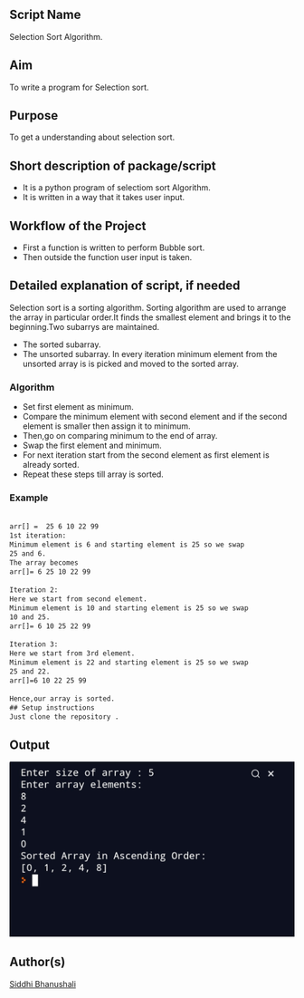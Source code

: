 ## Script Name

Selection Sort Algorithm.

## Aim

To write a program for Selection sort.

## Purpose

To get a understanding about selection sort.

## Short description of package/script

- It is a python program of selectiom sort Algorithm.
- It is written in a way that it takes user input.

## Workflow of the Project

- First a function is written to perform Bubble sort.
- Then outside the function user input is taken.

## Detailed explanation of script, if needed

Selection sort is a sorting algorithm. Sorting algorithm are
used to arrange the array in particular order.It finds the smallest
element and brings it to the beginning.Two subarrys are maintained.

- The sorted subarray.
- The unsorted subarray.
  In every iteration minimum element from the unsorted array is is
  picked and moved to the sorted array.

### Algorithm

- Set first element as minimum.
- Compare the minimum element with second element and if
  the second element is smaller then assign it to minimum.
- Then,go on comparing minimum to the end of array.
- Swap the first element and minimum.
- For next iteration start from the second element as first
  element is already sorted.
- Repeat these steps till array is sorted.

### Example

```

arr[] =  25 6 10 22 99
1st iteration:
Minimum element is 6 and starting element is 25 so we swap
25 and 6.
The array becomes
arr[]= 6 25 10 22 99

Iteration 2:
Here we start from second element.
Minimum element is 10 and starting element is 25 so we swap
10 and 25.
arr[]= 6 10 25 22 99

Iteration 3:
Here we start from 3rd element.
Minimum element is 22 and starting element is 25 so we swap
25 and 22.
arr[]=6 10 22 25 99

Hence,our array is sorted.
## Setup instructions
Just clone the repository .
```

## Output

![](Images/output.jpg)

## Author(s)

[Siddhi Bhanushali](https://github.com/siddhi-244)
